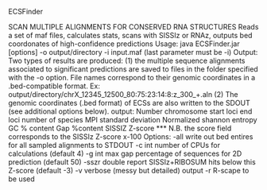  ECSFinder

SCAN MULTIPLE ALIGNMENTS FOR CONSERVED RNA STRUCTURES
Reads a set of maf files, calculates stats, scans with SISSIz or RNAz, outputs bed coordonates of high-confidence predictions
                    Usage:     java  ECSFinder.jar [options] -o output/directory -i input.maf (last parameter must be -i)
                    Output: 	Two types of results are produced:
                               (1)  the multiple sequence alignments associated to significant predictions
                                    are saved to files in the folder specified with the -o option.
                                    File names correspond to their genomic coordinates in a .bed-compatible format. 
                                    Ex: output/directory/chrX_12345_12500_80:75:23:14:8:z_300_+.aln
                               (2)  The genomic coordinates (.bed format) of ECSs are also written to the SDOUT
                                    (see additional options below).
                    output: Number chromosome start loci  end loci number of species MPI standard deviation Normalized shannon entropy
                            GC % content Gap %content SISSIZ Z-score
                               ***  N.B. the score field corresponds to the SISSIz Z-score x-100
                    Options:
                      -all             write out bed entires for all sampled alignments to STDOUT
                      -c     int       number of CPUs for calculations (default 4)
                      -g     int       max gap percentage of sequences for 2D prediction (default 50)
                      -sszr  double    report SISSIz+RIBOSUM hits below this Z-score (default -3)
                      -v               verbose (messy but detailed) output
                      -r                R-scape to be used
